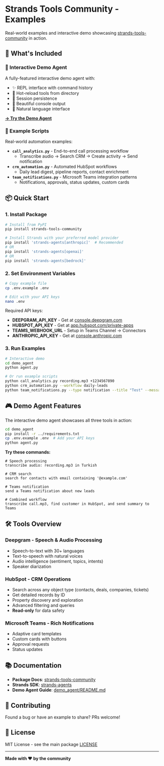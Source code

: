 # Strands Tools Community - Examples

Real-world examples and interactive demo showcasing [strands-tools-community](https://github.com/eraykeskinmac/strands-tools-community) in action.

## 🚀 What's Included

### 📱 Interactive Demo Agent

A fully-featured interactive demo agent with:

- ✨ REPL interface with command history
- 🔄 Hot-reload tools from directory
- 💾 Session persistence
- 🎨 Beautiful console output
- 📝 Natural language interface

**[→ Try the Demo Agent](./demo_agent/)**

### 📝 Example Scripts

Real-world automation examples:

- **`call_analytics.py`** - End-to-end call processing workflow
  - Transcribe audio → Search CRM → Create activity → Send notification
- **`crm_automation.py`** - Automated HubSpot workflows
  - Daily lead digest, pipeline reports, contact enrichment
- **`team_notifications.py`** - Microsoft Teams integration patterns
  - Notifications, approvals, status updates, custom cards

## 📦 Quick Start

### 1. Install Package

```bash
# Install from PyPI
pip install strands-tools-community

# Install Strands with your preferred model provider
pip install 'strands-agents[anthropic]'  # Recommended
# OR
pip install 'strands-agents[openai]'
# OR
pip install 'strands-agents[bedrock]'
```

### 2. Set Environment Variables

```bash
# Copy example file
cp .env.example .env

# Edit with your API keys
nano .env
```

Required API keys:

- **DEEPGRAM_API_KEY** - Get at [console.deepgram.com](https://console.deepgram.com/)
- **HUBSPOT_API_KEY** - Get at [app.hubspot.com/private-apps](https://app.hubspot.com/private-apps)
- **TEAMS_WEBHOOK_URL** - Setup in Teams Channel → Connectors
- **ANTHROPIC_API_KEY** - Get at [console.anthropic.com](https://console.anthropic.com/)

### 3. Run Examples

```bash
# Interactive demo
cd demo_agent
python agent.py

# Or run example scripts
python call_analytics.py recording.mp3 +1234567890
python crm_automation.py --workflow daily-leads
python team_notifications.py --type notification --title "Test" --message "Hello"
```

## 🎮 Demo Agent Features

The interactive demo agent showcases all three tools in action:

```bash
cd demo_agent
pip install -r ../requirements.txt
cp .env.example .env  # Add your API keys
python agent.py
```

**Try these commands:**

```
# Speech processing
transcribe audio: recording.mp3 in Turkish

# CRM search
search for contacts with email containing '@example.com'

# Teams notification
send a Teams notification about new leads

# Combined workflow
transcribe call.mp3, find customer in HubSpot, and send summary to Teams
```

## 🛠️ Tools Overview

### Deepgram - Speech & Audio Processing

- Speech-to-text with 30+ languages
- Text-to-speech with natural voices
- Audio intelligence (sentiment, topics, intents)
- Speaker diarization

### HubSpot - CRM Operations

- Search across any object type (contacts, deals, companies, tickets)
- Get detailed records by ID
- Property discovery and exploration
- Advanced filtering and queries
- **Read-only** for data safety

### Microsoft Teams - Rich Notifications

- Adaptive card templates
- Custom cards with buttons
- Approval requests
- Status updates

## 📚 Documentation

- **Package Docs**: [strands-tools-community](https://github.com/eraykeskinmac/strands-tools-community)
- **Strands SDK**: [strands-agents](https://github.com/strands-agents/strands)
- **Demo Agent Guide**: [demo_agent/README.md](./demo_agent/README.md)

## 🤝 Contributing

Found a bug or have an example to share? PRs welcome!

## 📄 License

MIT License - see the main package [LICENSE](https://github.com/eraykeskinmac/strands-tools-community/blob/main/LICENSE)

---

**Made with ❤️ by the community**

